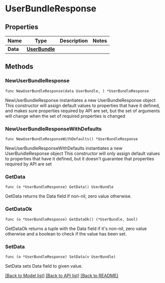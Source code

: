# UserBundleResponse

## Properties

Name | Type | Description | Notes
------------ | ------------- | ------------- | -------------
**Data** | [**UserBundle**](UserBundle.md) |  | 

## Methods

### NewUserBundleResponse

`func NewUserBundleResponse(data UserBundle, ) *UserBundleResponse`

NewUserBundleResponse instantiates a new UserBundleResponse object
This constructor will assign default values to properties that have it defined,
and makes sure properties required by API are set, but the set of arguments
will change when the set of required properties is changed

### NewUserBundleResponseWithDefaults

`func NewUserBundleResponseWithDefaults() *UserBundleResponse`

NewUserBundleResponseWithDefaults instantiates a new UserBundleResponse object
This constructor will only assign default values to properties that have it defined,
but it doesn't guarantee that properties required by API are set

### GetData

`func (o *UserBundleResponse) GetData() UserBundle`

GetData returns the Data field if non-nil, zero value otherwise.

### GetDataOk

`func (o *UserBundleResponse) GetDataOk() (*UserBundle, bool)`

GetDataOk returns a tuple with the Data field if it's non-nil, zero value otherwise
and a boolean to check if the value has been set.

### SetData

`func (o *UserBundleResponse) SetData(v UserBundle)`

SetData sets Data field to given value.



[[Back to Model list]](../README.md#documentation-for-models) [[Back to API list]](../README.md#documentation-for-api-endpoints) [[Back to README]](../README.md)


